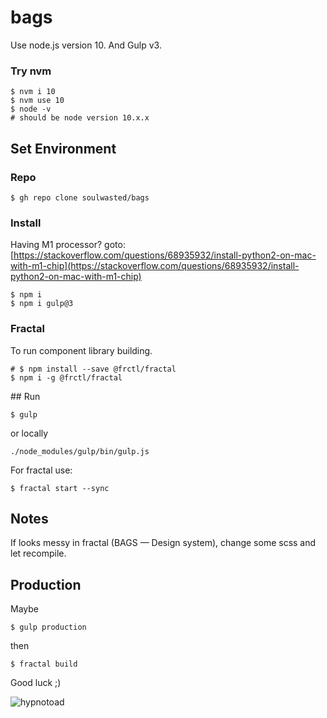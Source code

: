 # bags

Use node.js version 10. And Gulp v3.

### Try nvm
```
$ nvm i 10
$ nvm use 10
$ node -v
# should be node version 10.x.x
```

## Set Environment

### Repo
```
$ gh repo clone soulwasted/bags
```

### Install
Having M1 processor?
goto: [https://stackoverflow.com/questions/68935932/install-python2-on-mac-with-m1-chip](https://stackoverflow.com/questions/68935932/install-python2-on-mac-with-m1-chip)

```
$ npm i
$ npm i gulp@3
```

### Fractal
To run component library building.
```
# $ npm install --save @frctl/fractal
$ npm i -g @frctl/fractal
```

## Run
```
$ gulp
```
or locally
```
./node_modules/gulp/bin/gulp.js
```

For fractal use:
```
$ fractal start --sync
```

## Notes
If looks messy in fractal (BAGS — Design system), change some scss and let recompile.


## Production
Maybe
```
$ gulp production
```
then
```
$ fractal build
```

Good luck ;)


![hypnotoad](assets/img/hypnotoad.gif)
